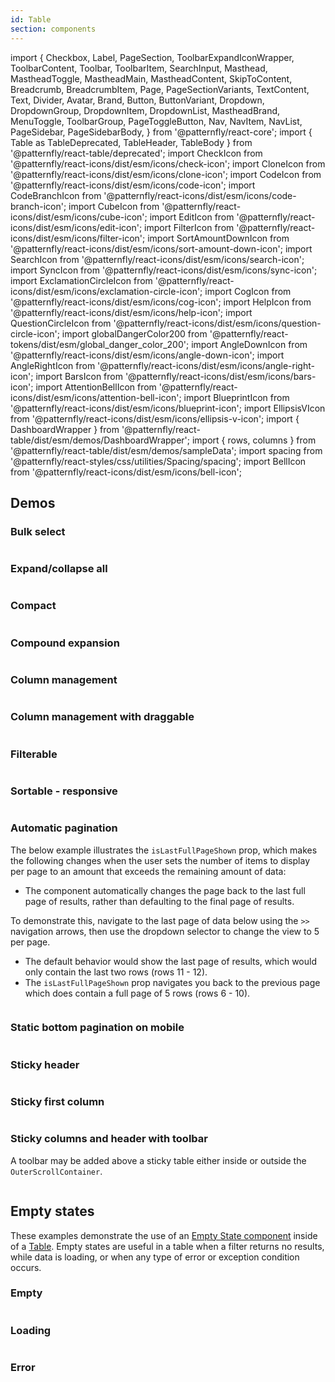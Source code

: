 ```yaml
---
id: Table
section: components
---
```


import {
Checkbox,
Label,
PageSection,
ToolbarExpandIconWrapper,
ToolbarContent,
Toolbar,
ToolbarItem,
SearchInput,
Masthead,
MastheadToggle,
MastheadMain,
MastheadContent,
SkipToContent,
Breadcrumb,
BreadcrumbItem,
Page,
PageSectionVariants,
TextContent,
Text,
Divider,
Avatar,
Brand,
Button,
ButtonVariant,
Dropdown,
DropdownGroup,
DropdownItem,
DropdownList,
MastheadBrand,
MenuToggle,
ToolbarGroup,
PageToggleButton,
Nav,
NavItem,
NavList,
PageSidebar,
PageSidebarBody,
} from '@patternfly/react-core';
import { Table as TableDeprecated, TableHeader, TableBody } from '@patternfly/react-table/deprecated';
import CheckIcon from '@patternfly/react-icons/dist/esm/icons/check-icon';
import CloneIcon from '@patternfly/react-icons/dist/esm/icons/clone-icon';
import CodeIcon from '@patternfly/react-icons/dist/esm/icons/code-icon';
import CodeBranchIcon from '@patternfly/react-icons/dist/esm/icons/code-branch-icon';
import CubeIcon from '@patternfly/react-icons/dist/esm/icons/cube-icon';
import EditIcon from '@patternfly/react-icons/dist/esm/icons/edit-icon';
import FilterIcon from '@patternfly/react-icons/dist/esm/icons/filter-icon';
import SortAmountDownIcon from '@patternfly/react-icons/dist/esm/icons/sort-amount-down-icon';
import SearchIcon from '@patternfly/react-icons/dist/esm/icons/search-icon';
import SyncIcon from '@patternfly/react-icons/dist/esm/icons/sync-icon';
import ExclamationCircleIcon from '@patternfly/react-icons/dist/esm/icons/exclamation-circle-icon';
import CogIcon from '@patternfly/react-icons/dist/esm/icons/cog-icon';
import HelpIcon from '@patternfly/react-icons/dist/esm/icons/help-icon';
import QuestionCircleIcon from '@patternfly/react-icons/dist/esm/icons/question-circle-icon';
import globalDangerColor200 from '@patternfly/react-tokens/dist/esm/global_danger_color_200';
import AngleDownIcon from '@patternfly/react-icons/dist/esm/icons/angle-down-icon';
import AngleRightIcon from '@patternfly/react-icons/dist/esm/icons/angle-right-icon';
import BarsIcon from '@patternfly/react-icons/dist/esm/icons/bars-icon';
import AttentionBellIcon from '@patternfly/react-icons/dist/esm/icons/attention-bell-icon';
import BlueprintIcon from '@patternfly/react-icons/dist/esm/icons/blueprint-icon';
import EllipsisVIcon from '@patternfly/react-icons/dist/esm/icons/ellipsis-v-icon';
import { DashboardWrapper } from '@patternfly/react-table/dist/esm/demos/DashboardWrapper';
import { rows, columns } from '@patternfly/react-table/dist/esm/demos/sampleData';
import spacing from '@patternfly/react-styles/css/utilities/Spacing/spacing';
import BellIcon from '@patternfly/react-icons/dist/esm/icons/bell-icon';

## Demos

### Bulk select

```js isFullscreen file="./examples/TableBulkSelect.tsx"

```

### Expand/collapse all

```js isFullscreen file="./examples/TableExpandCollapseAll.tsx"

```

### Compact

```js isFullscreen file="./examples/TableCompact.tsx"

```

### Compound expansion

```js isFullscreen file="./examples/TableCompoundExpansion.tsx"

```

### Column management

```js isFullscreen file="./examples/TableColumnManagement.tsx"

```

### Column management with draggable

```js isDeprecated isFullscreen file="./examples/TableColumnManagementWithDraggable.tsx"

```

### Filterable

```js isFullscreen file="./examples/TableFilterable.tsx"

```

### Sortable - responsive

```js isFullscreen file="./examples/TableSortableResponsive.tsx"

```

### Automatic pagination

The below example illustrates the `isLastFullPageShown` prop, which makes the following changes when the user sets the number of items to display per page to an amount that exceeds the remaining amount of data:

- The component automatically changes the page back to the last full page of results, rather than defaulting to the final page of results.

To demonstrate this, navigate to the last page of data below using the `>>` navigation arrows, then use the dropdown selector to change the view to 5 per page.

- The default behavior would show the last page of results, which would only contain the last two rows (rows 11 - 12).
- The `isLastFullPageShown` prop navigates you back to the previous page which does contain a full page of 5 rows (rows 6 - 10).

```js isFullscreen file="./examples/TableAutomaticPagination.tsx"

```

### Static bottom pagination on mobile

```js isFullscreen file="./examples/TableStaticBottomPagination.tsx"

```

### Sticky header

```js isFullscreen file="./examples/TableStickyHeader.tsx"

```

### Sticky first column

```js isFullscreen file="./examples/TableStickyFirstColumn.tsx"

```

### Sticky columns and header with toolbar

A toolbar may be added above a sticky table either inside or outside the `OuterScrollContainer`.

```js isFullscreen file="../components/Table/examples/TableStickyColumnsAndHeader.tsx"

```

## Empty states

These examples demonstrate the use of an [Empty State component](/components/empty-state) inside of a [Table](/components/table). Empty states are useful in a table when a filter returns no results, while data is loading, or when any type of error or exception condition occurs.

### Empty

```js isFullscreen file="./examples/TableEmptyStateDefault.tsx"

```

### Loading

```js isFullscreen file="./examples/TableEmptyStateLoading.tsx"

```

### Error

```js isFullscreen file="./examples/TableEmptyStateError.tsx"

```
